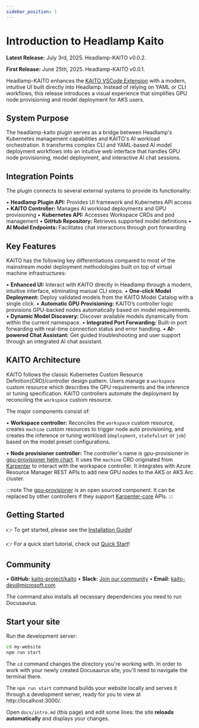 ```yaml
---
sidebar_position: 1
---
```


# Introduction to Headlamp Kaito

**Latest Release:** July 3rd, 2025. Headlamp-KAITO v0.0.2.

**First Release:** June 25th, 2025. Headlamp-KAITO v0.0.1.

Headlamp-KAITO enhances the [KAITO VSCode Extension](https://learn.microsoft.com/en-us/azure/aks/aks-extension-kaito) with a modern, intuitive UI built directly into Headlamp. Instead of relying on YAML or CLI workflows, this release introduces a visual experience that simplifies GPU node provisioning and model deployment for AKS users.

## System Purpose

The headlamp-kaito plugin serves as a bridge between Headlamp's Kubernetes management capabilities and KAITO's AI workload orchestration. It transforms complex CLI and YAML-based AI model deployment workflows into an intuitive web interface that handles GPU node provisioning, model deployment, and interactive AI chat sessions.

## Integration Points

The plugin connects to several external systems to provide its functionality:

• **Headlamp Plugin API:** Provides UI framework and Kubernetes API access
• **KAITO Controller:** Manages AI workload deployments and GPU provisioning
• **Kubernetes API:** Accesses Workspace CRDs and pod management
• **GitHub Repository:** Retrieves supported model definitions
• **AI Model Endpoints:** Facilitates chat interactions through port forwarding

## Key Features

KAITO has the following key differentiations compared to most of the mainstream
model deployment methodologies built on top of virtual machine infrastructures:

• **Enhanced UI:** Interact with KAITO directly in Headlamp through a modern, intuitive interface, eliminating manual CLI steps.
• **One-click Model Deployment:** Deploy validated models from the KAITO Model Catalog with a single click.
• **Automatic GPU Provisioning:** KAITO’s controller logic provisions GPU-backed nodes automatically based on model requirements.
• **Dynamic Model Discovery:** Discover available models dynamically from within the current namespace.
• **Integrated Port Forwarding:** Built-in port forwarding with real-time connection status and error handling.
• **AI-powered Chat Assistant:** Get guided troubleshooting and user support through an integrated AI chat assistant.

## KAITO Architecture

KAITO follows the classic Kubernetes Custom Resource Definition(CRD)/controller design pattern. Users manage a `workspace` custom resource which describes the GPU requirements and the inference or tuning specification. KAITO controllers automate the deployment by reconciling the `workspace` custom resource.

The major components consist of:

• **Workspace controller:** Reconciles the `workspace` custom resource, creates `machine` custom resources to trigger node auto provisioning, and creates the inference or tuning workload (`deployment`, `statefulset` or `job`) based on the model preset configurations.

• **Node provisioner controller:** The controller's name is gpu-provisioner in [gpu-provisioner helm chart](https://github.com/Azure/gpu-provisioner/tree/main/charts/gpu-provisioner). It uses the `machine` CRD originated from [Karpenter](https://sigs.k8s.io/karpenter) to interact with the workspace controller. It integrates with Azure Resource Manager REST APIs to add new GPU nodes to the AKS or AKS Arc cluster.

:::note
The [gpu-provisioner](https://github.com/Azure/gpu-provisioner) is an open sourced component. It can be replaced by other controllers if they support [Karpenter-core](https://sigs.k8s.io/karpenter) APIs.
:::

## Getting Started

👉 To get started, please see the [Installation Guide](getting-started/installation)!

👉 For a quick start tutorial, check out [Quick Start](getting-started/quick-start)!

## Community

• **GitHub:** [kaito-project/kaito](https://github.com/kaito-project/kaito)
• **Slack:** [Join our community](https://join.slack.com/t/kaito-z6a6575/shared_invite/zt-37gh89vw7-odHfqmPRc5oRnDG99SBJNA)
• **Email:** [kaito-dev@microsoft.com](mailto:kaito-dev@microsoft.com)

The command also installs all necessary dependencies you need to run Docusaurus.

## Start your site

Run the development server:

```bash
cd my-website
npm run start
```

The `cd` command changes the directory you're working with. In order to work with your newly created Docusaurus site, you'll need to navigate the terminal there.

The `npm run start` command builds your website locally and serves it through a development server, ready for you to view at http://localhost:3000/.

Open `docs/intro.md` (this page) and edit some lines: the site **reloads automatically** and displays your changes.
